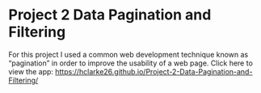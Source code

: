 # Project 2 Data Pagination and Filtering
 
For this project I used a common web development technique known as “pagination” in order to improve the usability of a web page. Click here to view the app:  https://hclarke26.github.io/Project-2-Data-Pagination-and-Filtering/
